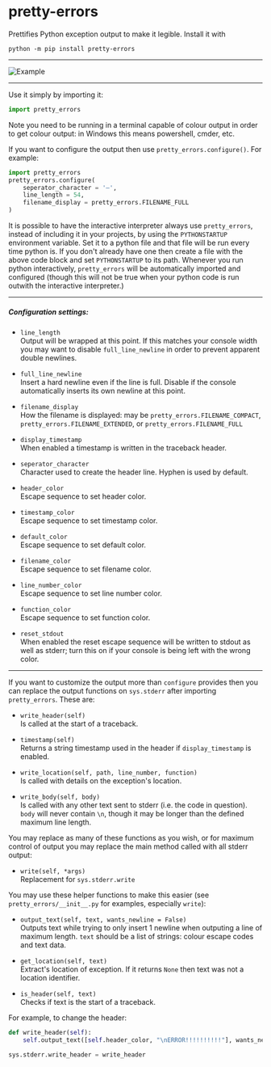 # pretty-errors

Prettifies Python exception output to make it legible. Install it with
```
python -m pip install pretty-errors
```
---
![Example](https://i.imgur.com/0jpEqob.png)

---
Use it simply by importing it:
```python
import pretty_errors
```
Note you need to be running in a terminal capable of colour output in order to get colour output: in Windows
this means powershell, cmder, etc.

If you want to configure the output then use `pretty_errors.configure()`.  For example:
```python
import pretty_errors
pretty_errors.configure(
    seperator_character = '—',
    line_length = 54,
    filename_display = pretty_errors.FILENAME_FULL
)
```

It is possible to have the interactive interpreter always use `pretty_errors`, instead of including it in your projects, by using the `PYTHONSTARTUP` environment variable.  Set it to a python file and that file will be run every time python is.  If you don't already have one then create a file with the above code block and set `PYTHONSTARTUP` to its path.  Whenever you run python interactively, `pretty_errors` will be automatically imported and configured (though this will not be true when your python code is run outwith the interactive interpreter.)

---

##### Configuration settings:
* `line_length`<br>
Output will be wrapped at this point.  If this matches your console width you may want to disable `full_line_newline` in order to prevent apparent double newlines.

* `full_line_newline`<br>
Insert a hard newline even if the line is full.  Disable if the console automatically inserts its own newline at this point.

* `filename_display`<br>
How the filename is displayed: may be `pretty_errors.FILENAME_COMPACT`, `pretty_errors.FILENAME_EXTENDED`, or `pretty_errors.FILENAME_FULL`

* `display_timestamp`<br>
When enabled a timestamp is written in the traceback header.

* `seperator_character`<br>
Character used to create the header line.  Hyphen is used by default.

* `header_color`<br>
Escape sequence to set header color.

* `timestamp_color`<br>
Escape sequence to set timestamp color.

* `default_color`<br> 
Escape sequence to set default color.

* `filename_color`<br>
Escape sequence to set filename color.

* `line_number_color`<br> 
Escape sequence to set line number color.

* `function_color`<br> 
Escape sequence to set function color.

* `reset_stdout`<br> 
When enabled the reset escape sequence will be written to stdout as well as stderr; turn this on if your console is being left with the wrong color.

---

If you want to customize the output more than `configure` provides then you can replace the output functions
on `sys.stderr` after importing `pretty_errors`.  These are:

* `write_header(self)`<br>
Is called at the start of a traceback.

* `timestamp(self)`<br>
Returns a string timestamp used in the header if `display_timestamp` is enabled.

* `write_location(self, path, line_number, function)`<br>
Is called with details on the exception's location.

* `write_body(self, body)`<br>
Is called with any other text sent to stderr (i.e. the code in question).  `body` will never contain `\n`, though
it may be longer than the defined maximum line length.


You may replace as many of these functions as you wish, or for maximum control of output you may replace the main
method called with all stderr output:

* `write(self, *args)`<br>
Replacement for `sys.stderr.write`


You may use these helper functions to make this easier (see `pretty_errors/__init__.py` for examples, especially `write`):


* `output_text(self, text, wants_newline = False)`<br>
Outputs text while trying to only insert 1 newline when outputing a line of maximum length.  `text` should be a
list of strings: colour escape codes and text data.

* `get_location(self, text)`<br>
Extract's location of exception.  If it returns `None` then text was not a location identifier.

* `is_header(self, text)`<br>
Checks if text is the start of a traceback.


For example, to change the header:
```python
def write_header(self):
    self.output_text([self.header_color, "\nERROR!!!!!!!!!!"], wants_newline = True)

sys.stderr.write_header = write_header
```
